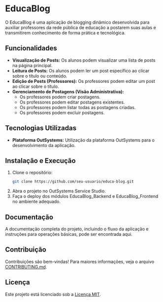 # EducaBlog

O EducaBlog é uma aplicação de blogging dinâmico desenvolvida para auxiliar professores da rede pública de educação a postarem suas aulas e transmitirem conhecimento de forma prática e tecnológica.

## Funcionalidades

- **Visualização de Posts:** Os alunos podem visualizar uma lista de posts na página principal.
- **Leitura de Posts:** Os alunos podem ler um post específico ao clicar sobre o título ou conteúdo.
- **Edição de Posts (Professores):** Os professores podem editar um post ao clicar sobre o título.
- **Gerenciamento de Postagens (Visão Administrativa):**
    - Os professores podem criar postagens.
    - Os professores podem editar postagens existentes.
    - Os professores podem listar todas as postagens criadas.
    - Os professores podem excluir postagens.

## Tecnologias Utilizadas

- **Plataforma OutSystems:** Utilização da plataforma OutSystems para o desenvolvimento da aplicação.

## Instalação e Execução

1. Clone o repositório:
   ```sh
   git clone https://github.com/seu-usuario/educa-blog.git
2. Abra o projeto no OutSystems Service Studio.
3. Faça o deploy dos módulos EducaBlog_Backend e EducaBlog_Frontend no ambiente adequado.

## Documentação
A documentação completa do projeto, incluindo o fluxo da aplicação e instruções para operações básicas, pode ser encontrada aqui.

## Contribuição
Contribuições são bem-vindas! Para maiores informações, veja o arquivo [CONTRIBUTING.md](https://github.com/thwanyleles/educa-blog/blob/master/CONTRIBUTING.md).

## Licença
Este projeto está licenciado sob a [Licença MIT](LICENSE).
